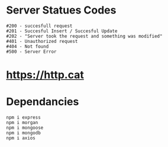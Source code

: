 # Server Statues Codes

    #200 - succesfull request
    #201 - Succesful Insert / Succesful Update
    #202 - "Server took the request and something was modified"
    #401 - Unauthorized request
    #404 - Not found
    #500 - Server Error

# https://http.cat

# Dependancies 
    npm i express
    npm i morgan
    npm i mongoose
    npm i mongodb
    npm i axios
